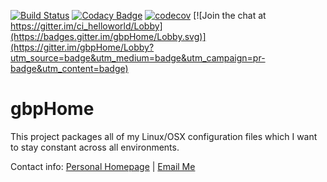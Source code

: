 [![Build Status](https://travis-ci.org/gbpoole/gbpHome.svg?branch=master)](https://travis-ci.org/gbpoole/gbpHome) 
[![Codacy Badge](https://api.codacy.com/project/badge/Grade/75e7e351b3f447d1925bfbc5f0d35b96)](https://www.codacy.com/app/gbpoole/gbpHome?utm_source=github.com&amp;utm_medium=referral&amp;utm_content=gbpoole/gbpHome&amp;utm_campaign=Badge_Grade)
[![codecov](https://codecov.io/gh/gbpoole/gbpHome/branch/master/graph/badge.svg)](https://codecov.io/gh/gbpoole/gbpHome)
[![Join the chat at https://gitter.im/ci_helloworld/Lobby](https://badges.gitter.im/gbpHome/Lobby.svg)](https://gitter.im/gbpHome/Lobby?utm_source=badge&utm_medium=badge&utm_campaign=pr-badge&utm_content=badge)

gbpHome
=======
This project packages all of my Linux/OSX configuration files which I want to stay constant across all environments.

Contact info: [Personal Homepage][1] | [Email Me][2]
  
[1]: http://www.astronomy.swin.edu.au/~gpoole/
[2]: mailto:gbpoole@gmail.com

